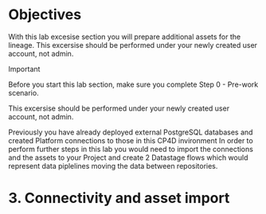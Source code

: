 # Objectives

With this lab excesise section you will prepare additional assets for the lineage. This excersise should be performed under your newly created user account, not admin.

> [!IMPORTANT]
> Before you start this lab section, make sure you complete Step 0 - Pre-work scenario.
>
> This excersise should be performed under your newly created user account, not admin.

Previously you have already deployed external PostgreSQL databases and created Platform connections to those in this CP4D invironment In order to perform further steps in this lab you would need to import the connections and the assets to your Project and create 2 Datastage flows which would represent data piplelines moving the data between repositories.

# 3. Connectivity and asset import
